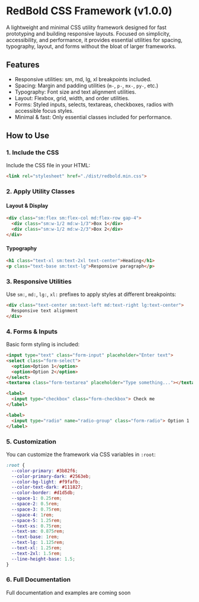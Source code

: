 # RedBold CSS Framework (v1.0.0)

A lightweight and minimal CSS utility framework designed for fast prototyping and building responsive layouts. Focused on simplicity, accessibility, and performance, it provides essential utilities for spacing, typography, layout, and forms without the bloat of larger frameworks.

## Features

- Responsive utilities: sm, md, lg, xl breakpoints included.
- Spacing: Margin and padding utilities (`m-`, `p-`, `mx-`, `py-`, etc.)
- Typography: Font size and text alignment utilities.
- Layout: Flexbox, grid, width, and order utilities.
- Forms: Styled inputs, selects, textareas, checkboxes, radios with accessible focus styles.
- Minimal & fast: Only essential classes included for performance.

## How to Use

### 1. Include the CSS

Include the CSS file in your HTML:

```html
<link rel="stylesheet" href="./dist/redbold.min.css">
```

### 2. Apply Utility Classes

#### Layout & Display

```html
<div class="sm:flex sm:flex-col md:flex-row gap-4">
  <div class="sm:w-1/2 md:w-1/3">Box 1</div>
  <div class="sm:w-1/2 md:w-2/3">Box 2</div>
</div>
```

#### Typography

```html
<h1 class="text-xl sm:text-2xl text-center">Heading</h1>
<p class="text-base sm:text-lg">Responsive paragraph</p>
```

### 3. Responsive Utilities

Use `sm:`, `md:`, `lg:`, `xl:` prefixes to apply styles at different breakpoints:

```html
<div class="text-center sm:text-left md:text-right lg:text-center">
  Responsive text alignment
</div>
```

### 4. Forms & Inputs

Basic form styling is included:

```html
<input type="text" class="form-input" placeholder="Enter text">
<select class="form-select">
  <option>Option 1</option>
  <option>Option 2</option>
</select>
<textarea class="form-textarea" placeholder="Type something..."></textarea>

<label>
  <input type="checkbox" class="form-checkbox"> Check me
</label>

<label>
  <input type="radio" name="radio-group" class="form-radio"> Option 1
</label>
```

### 5. Customization

You can customize the framework via CSS variables in `:root`:

```css
:root {
  --color-primary: #3b82f6;
  --color-primary-dark: #2563eb;
  --color-bg-light: #f9fafb;
  --color-text-dark: #111827;
  --color-border: #d1d5db;
  --space-1: 0.25rem;
  --space-2: 0.5rem;
  --space-3: 0.75rem;
  --space-4: 1rem;
  --space-5: 1.25rem;
  --text-xs: 0.75rem;
  --text-sm: 0.875rem;
  --text-base: 1rem;
  --text-lg: 1.125rem;
  --text-xl: 1.25rem;
  --text-2xl: 1.5rem;
  --line-height-base: 1.5;
}
```

### 6. Full Documentation

Full documentation and examples are coming soon
